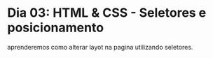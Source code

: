  # Dia 03: HTML & CSS - Seletores e posicionamento
 aprenderemos como alterar layot na pagina utilizando seletores.
 